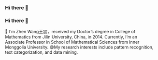 ### Hi there 👋

<!--
**tingtingv/tingtingv** is a ✨ _special_ ✨ repository because its `README.md` (this file) appears on your GitHub profile.

Here are some ideas to get you started:

- 🔭 I’m currently working on ...
- 🌱 I’m currently learning ...
- 👯 I’m looking to collaborate on ...
- 🤔 I’m looking for help with ...
- 💬 Ask me about ...
- 📫 How to reach me: ...
- 😄 Pronouns: ...
- ⚡ Fun fact: ...
-->
### Hi there 👋
🌱 I’m Zhen Wang王震，received my Doctor’s degree in College of Mathematics from Jilin University, China, in 2014. Currently, I’m an Associate Professor in School of Mathematical Sciences from Inner Monggolia University. 
😄My research interests include pattern recognition, text categorization, and data mining.
